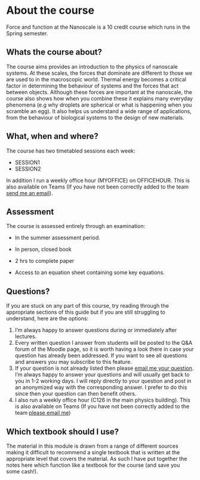 # About the course

<script src="../constants.js" defer></script>

Force and function at the Nanoscale is a 10 credit course which runs in the Spring semester.

## Whats the course about?

The course aims provides an introduction to the physics of nanoscale systems. At these scales, the forces that dominate are different to those we are used to in the macroscopic world. Thermal energy becomes a critical factor in determining the behaviour of systems and the forces that act between objects. Although these forces are important at the nanoscale, the course also shows how when you combine these it explains many everyday phenomena (e.g why droplets are spherical or what is happening when you scramble an egg). It also helps us understand a wide range of applications, from the behaviour of biological systems to the design of new materials.

## What, when and where?

The course has two timetabled sessions each week:

- SESSION1
- SESSION2

In addition I run a weekly office hour (MYOFFICE) on OFFICEHOUR. This is also available on Teams (If you have not been correctly added to the team <a href=MYEMAIL>send me an email</a>).

## Assessment

The course is assessed entirely through an examination:

-   In the summer assessment period.

-   In person, closed book

-   2 hrs to complete paper

-   Access to an equation sheet containing some key equations.

## Questions?

If you are stuck on any part of this course, try reading through the appropriate sections of this guide but if you are still struggling to understand, here are the options:

1.	I’m always happy to answer questions during or immediately after lectures.
2.	Every written question I answer from students will be posted to the Q&A forum of the Moodle page, so it is worth having a look there in case your question has already been addressed. If you want to see all questions and answers you may subscribe to this feature.
3.	If your question is not already listed then please <a href=MYEMAIL>email me your question</a>. I’m always happy to answer your questions and will usually get back to you in 1-2 working days. I will reply directly to your question and post in an anonymized way with the corresponding answer. I prefer to do this since then your question can then benefit others.
4. I also run a weekly office hour (C126 in the main physics building). This is also available on Teams (If you have not been correctly added to the team <a href=MYEMAIL>please email me</a>)


## Which textbook should I use?

The material in this module is drawn from a range of different sources making it difficult to recommend a single textbook that is written at the appropriate level that covers the material. As such I have put together the notes here which function like a textbook for the course (and save you some cash!). 
